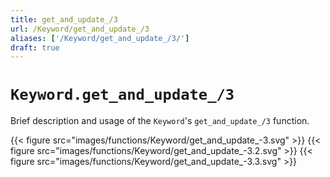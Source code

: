 ```yaml
---
title: get_and_update_/3
url: /Keyword/get_and_update_/3
aliases: ['/Keyword/get_and_update_/3/']
draft: true
---
```


# `Keyword.get_and_update_/3`
Brief description and usage of the `Keyword`'s `get_and_update_/3` function.

{{< figure src="images/functions/Keyword/get_and_update_-3.svg" >}}
{{< figure src="images/functions/Keyword/get_and_update_-3.2.svg" >}}
{{< figure src="images/functions/Keyword/get_and_update_-3.3.svg" >}}
